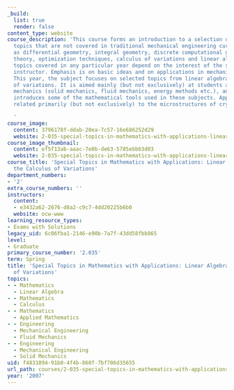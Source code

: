 ```yaml
---
_build:
  list: true
  render: false
content_type: website
course_description: 'This course forms an introduction to a selection of mathematical
  topics that are not covered in traditional mechanical engineering curricula, such
  as differential geometry, integral geometry, discrete computational geometry, graph
  theory, optimization techniques, calculus of variations and linear algebra. The
  topics covered in any particular year depend on the interest of the students and
  instructor. Emphasis is on basic ideas and on applications in mechanical engineering.
  This year, the subject focuses on selected topics from linear algebra and the calculus
  of variations. It is aimed mainly (but not exclusively) at students aiming to study
  mechanics (solid mechanics, fluid mechanics, energy methods etc.), and the course
  introduces some of the mathematical tools used in these subjects. Applications are
  related primarily (but not exclusively) to the microstructures of crystalline solids.

  '
course_image:
  content: 3796178f-ddab-20ea-7c57-16e686252d29
  website: 2-035-special-topics-in-mathematics-with-applications-linear-algebra-and-the-calculus-of-variations-spring-2007
course_image_thumbnail:
  content: ef5f13ab-aaac-7e0b-de63-5785ebb63d03
  website: 2-035-special-topics-in-mathematics-with-applications-linear-algebra-and-the-calculus-of-variations-spring-2007
course_title: 'Special Topics in Mathematics with Applications: Linear Algebra and
  the Calculus of Variations'
department_numbers:
- '2'
extra_course_numbers: ''
instructors:
  content:
  - e3432a62-2676-d8a2-c9c7-4dd20225b6b0
  website: ocw-www
learning_resource_types:
- Exams with Solutions
legacy_uid: 6c06fba1-2146-e90b-7a7f-43dd58fbb865
level:
- Graduate
primary_course_number: '2.035'
term: Spring
title: 'Special Topics in Mathematics with Applications: Linear Algebra and the Calculus
  of Variations'
topics:
- - Mathematics
  - Linear Algebra
- - Mathematics
  - Calculus
- - Mathematics
  - Applied Mathematics
- - Engineering
  - Mechanical Engineering
  - Fluid Mechanics
- - Engineering
  - Mechanical Engineering
  - Solid Mechanics
uid: f4831094-91b0-4f4b-860f-7bf706d35655
url_path: courses/2-035-special-topics-in-mathematics-with-applications-linear-algebra-and-the-calculus-of-variations-spring-2007
year: '2007'
---
```


